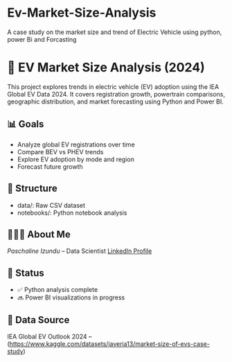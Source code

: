 # Ev-Market-Size-Analysis
A case study on the market size and trend of Electric Vehicle using python, power Bi and Forcasting
# 🚗 EV Market Size Analysis (2024)

This project explores trends in electric vehicle (EV) adoption using the IEA Global EV Data 2024. It covers registration growth, powertrain comparisons, geographic distribution, and market forecasting using Python and Power BI.

## 📊 Goals
- Analyze global EV registrations over time
- Compare BEV vs PHEV trends
- Explore EV adoption by mode and region
- Forecast future growth

## 📁 Structure
- data/: Raw CSV dataset
- notebooks/: Python notebook analysis

## 👩🏽‍💻 About Me
*Paschaline Izundu* – Data Scientist 
[LinkedIn Profile](https://www.linkedin.com/in/izundu-paschaline-54a8581b0)

## 📌 Status
- ✅ Python analysis complete
- 🔜 Power BI visualizations in progress

## 📎 Data Source
IEA Global EV Outlook 2024 – (https://www.kaggle.com/datasets/javeria13/market-size-of-evs-case-study)
